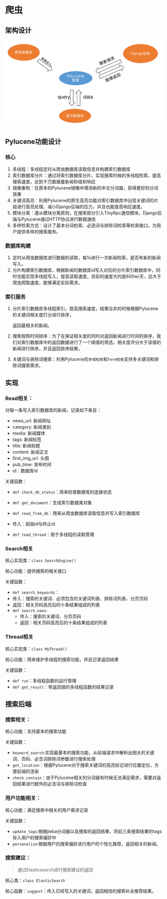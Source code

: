 # 爬虫

## 架构设计

![搜索](../images/搜索.png)

## Pylucene功能设计

### 核心

1. 多线程：多线程定时从爬虫数据库读取信息并构建索引数据库
2. 索引数据库分片：通过将索引数据库分片，实现搜索时候的多线程检索，提高搜索速度，达到千万数据量新闻秒级别响应
3. 镜像重构：在原本的Pylucene镜像中增添新的中文分词器，获得更好的分词效果
4. 关键词高亮：利用Pylucene的原生高亮功能对索引数据库中出现关键词的片段进行高亮处理，减小Django后端的压力，并且也能提高响应速度。
4. 模块分离：遵从模块分离原则，在搜索部分引入TinyRpc通信模块，Django后端与Pylucene通过HTTP协议进行数据通信
4. 多样检索方式：设计了基本分词检索、必选词与排除词检索等检索接口，为用户提供多样的搜索服务。

### 数据库构建

1. 定时从爬虫数据库进行数据的读取，每1s进行一次新闻检索，是否有新的新闻写入。
2. 分片构建索引数据库，根据新闻的数据库id写入对应的分片索引数据库中，同时也能实现多线程写入，提高读取速度，目前的速度大约是600w/天，远大于爬虫爬取速度，能够满足实际需求。

### 索引服务

1. 分片索引数据库多线程索引，提高搜索速度，结果合并的时候根据Pylucene的关键词相关度打分进行排序，

   返回最相关的新闻。

2. 搜索按照时间排序：为了在保证相关度的同时对返回新闻进行时间的排序，我们对索引数据库中的返回数据进行了一个阈值的筛选，相关度评分大于该值的新闻进行排序，并且返回排序结果。

2. 关键词与排除词搜索：利用Pylucene的`多域检索`和`Term检索`支持多关键词和排除词搜索需求。

## 实现

### Read相关：

对每一条写入索引数据库的新闻，记录如下条目：

- news_url: 新闻网址
- category: 新闻类别
- media: 新闻媒体
- tags: 新闻标签
- title: 新闻标题
- content: 新闻正文
- first_img_url: 头图
- pub_time: 发布时间
- id：数据库id

关键函数：

-  `def check_db_status`：用来检查数据库的连接状态
-  `def get_document`：生成索引数据类对象
-  `def read_from_db`：用来从爬虫数据库读取信息并写入索引数据库
  - 传入：起始id与终止id

- `def read_thread`：用于多线程的读取管理

### Search相关

核心实现类：`class SearchEngine()`

核心功能：提供搜索的相关接口

关键函数：

-  `def search_keywords`：
  - 传入：搜索的关键词、必须包含的关键词列表、排除词列表、分页页码
  - 返回：相关页码高亮后的十条结果组成的列表
- `def search_news`:
  - 传入：搜索的关键词、分页页码
  - 返回：相关页码高亮后的十条结果组成的列表

### Thread相关

核心实现类：`class MyThread()`

核心功能：用来维护多线程的搜索功能，并且记录返回结果

关键函数：

- `def run`：多线程函数的运行管理
- `def get_result`：带返回值的多线程函数的结果记录

## 搜索后端

### 搜索相关：

核心功能：支持基本的搜索功能

关键函数：

- `keyword_search`:实现最基本的搜索功能，从前端请求中解析出相关的关键词、页码、必含词排除词参数进行搜索处理
- `get_location`：根据Pylucene对于搜索关键词的高亮标记进行位置定位，方便前端的渲染
- `check_contain`：由于Pylucene相关的分词器有时候无法满足需求，需要对返回结果进行额外的必含词与排除词检查

### 用户功能相关：

核心功能：满足搜索中相关的用户需求记录

关键函数：

- `update_tags`:根据jieba分词器以及搜索的返回结果，将前三条搜索结果的tags存入用户的搜索偏好中
- `personalize`:根据用户的搜索偏好进行用户的个性化推荐，返回相关的新闻。

### 搜索建议：

> 通过Elasticsearch进行搜索建议的返回

核心类：`class ElasticSearch`

核心函数：`suggest`：传入已经写入的关键词，返回相信的搜索补全推荐结果。